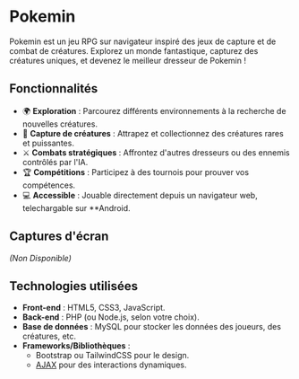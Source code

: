# Pokemin

Pokemin est un jeu RPG sur navigateur inspiré des jeux de capture et de combat de créatures. Explorez un monde fantastique, capturez des créatures uniques, et devenez le meilleur dresseur de Pokemin !

## Fonctionnalités

- 🌍 **Exploration** : Parcourez différents environnements à la recherche de nouvelles créatures.
- 🐾 **Capture de créatures** : Attrapez et collectionnez des créatures rares et puissantes.
- ⚔️ **Combats stratégiques** : Affrontez d'autres dresseurs ou des ennemis contrôlés par l'IA.
- 🏆 **Compétitions** : Participez à des tournois pour prouver vos compétences.
- 💻 **Accessible** : Jouable directement depuis un navigateur web, telechargable sur **Android.

## Captures d'écran

*(Non Disponible)*

## Technologies utilisées

- **Front-end** : HTML5, CSS3, JavaScript.
- **Back-end** : PHP (ou Node.js, selon votre choix).
- **Base de données** : MySQL pour stocker les données des joueurs, des créatures, etc.
- **Frameworks/Bibliothèques** : 
  - Bootstrap ou TailwindCSS pour le design.
  - [AJAX](https://developer.mozilla.org/en-US/docs/Web/Guide/AJAX) pour des interactions dynamiques.
